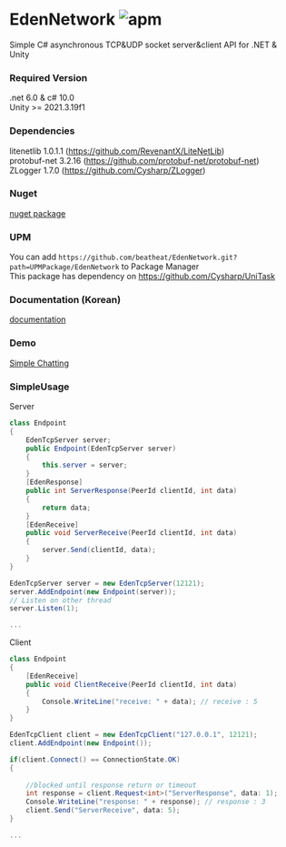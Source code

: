# EdenNetwork ![apm](https://img.shields.io/badge/license-MIT-green)
Simple C# asynchronous TCP&UDP socket server&amp;client API for .NET &amp; Unity

### Required Version
.net 6.0 & c# 10.0   
Unity >= 2021.3.19f1   

### Dependencies

litenetlib 1.0.1.1 (https://github.com/RevenantX/LiteNetLib)   
protobuf-net 3.2.16 (https://github.com/protobuf-net/protobuf-net)   
ZLogger 1.7.0 (https://github.com/Cysharp/ZLogger)   
 

### Nuget
[nuget package](https://www.nuget.org/packages/EdenNetwork)   

### UPM
You can add `https://github.com/beatheat/EdenNetwork.git?path=UPMPackage/EdenNetwork` to Package Manager   
This package has dependency on https://github.com/Cysharp/UniTask

### Documentation (Korean)
[documentation](https://github.com/beatheat/EdenNetwork/blob/main/Docs/documentation.pdf)


### Demo

[Simple Chatting](https://github.com/beatheat/EdenNetwork/tree/main/Demo)

### SimpleUsage

Server
```c#
class Endpoint
{
    EdenTcpServer server;
    public Endpoint(EdenTcpServer server)
    {
        this.server = server;
    }
    [EdenResponse]
    public int ServerResponse(PeerId clientId, int data)
    {
        return data;
    }
    [EdenReceive]
    public void ServerReceive(PeerId clientId, int data)
    {
        server.Send(clientId, data);
    }
}

EdenTcpServer server = new EdenTcpServer(12121);
server.AddEndpoint(new Endpoint(server));
// Listen on other thread 
server.Listen(1);

...
```

Client
```c#
class Endpoint
{
    [EdenReceive]
    public void ClientReceive(PeerId clientId, int data)
    {
        Console.WriteLine("receive: " + data); // receive : 5
    }
}

EdenTcpClient client = new EdenTcpClient("127.0.0.1", 12121);
client.AddEndpoint(new Endpoint());

if(client.Connect() == ConnectionState.OK)
{
    
    //blocked until response return or timeout
    int response = client.Request<int>("ServerResponse", data: 1);
    Console.WriteLine("response: " + response); // response : 3
    client.Send("ServerReceive", data: 5); 
}

...
```
